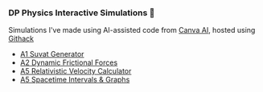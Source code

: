 ### DP Physics Interactive Simulations 🚀
Simulations I've made using AI-assisted code from [Canva AI](https://www.canva.com/ai), hosted using [Githack](https://raw.githack.com/)
- [A1 Suvat Generator](https://raw.githack.com/mvpoirier/Javascript/master/CanvaAI/suvatGenerator.html)
- [A2 Dynamic Frictional Forces](https://raw.githack.com/mvpoirier/Javascript/master/CanvaAI/dynamicFriction.html)
- [A5 Relativistic Velocity Calculator](https://raw.githack.com/mvpoirier/Javascript/master/CanvaAI/relativisticVelocity.html)
- [A5 Spacetime Intervals & Graphs](https://raw.githack.com/mvpoirier/Javascript/master/CanvaAI/spacetimeGraph.html)
